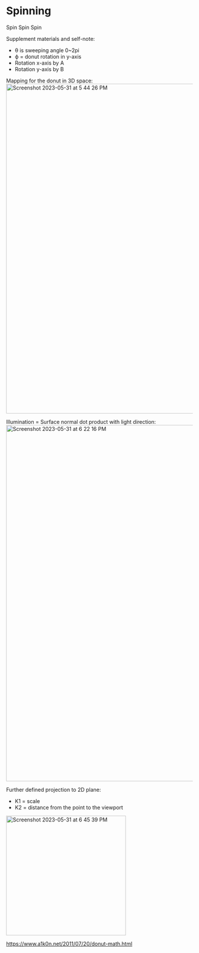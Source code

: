 # Spinning
Spin Spin Spin 

Supplement materials and self-note:
- θ is sweeping angle 0~2pi
- ϕ = donut rotation in y-axis 
- Rotation x-axis by A
- Rotation y-axis by B 

Mapping for the donut in 3D space: 
<img width="890" alt="Screenshot 2023-05-31 at 5 44 26 PM" src="https://github.com/Saiph1/Spinning/assets/75319087/0bf55631-35b6-4c79-ba04-b12091ad22f1">

Illumination = Surface normal dot product with light direction:
<img width="962" alt="Screenshot 2023-05-31 at 6 22 16 PM" src="https://github.com/Saiph1/Spinning/assets/75319087/298b4a8b-9d1f-4ae2-bd72-20a35e764a09">

Further defined projection to 2D plane:
- K1 = scale
- K2 = distance from the point to the viewport
<img width="323" alt="Screenshot 2023-05-31 at 6 45 39 PM" src="https://github.com/Saiph1/Spinning/assets/75319087/bb252880-8b0e-4da4-b317-084996718eb4">

https://www.a1k0n.net/2011/07/20/donut-math.html
